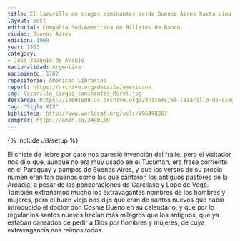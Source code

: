 ```yaml
---
title: El lazarillo de ciegos caminantes desde Buenos Aires hasta Lima
layout: post
editorial: Compañía Sud-Americana de Billetes de Banco
ciudad: Buenos Aires
edicion: 1908
year: 1803
category: 
- José Joaquín de Araujo
nacionalidad: Argentina
nacimiento: 1762
repositorio: American Libraries
repurl: https://archive.org/details/americana 
img: lazarillo_ciegos_caminantes_Morel.jpg
descarga: https://ia601508.us.archive.org/23/items/el-lazarillo-de-ciegos-caminantes-araujo/El%20lazarillo%20de%20ciegos%20caminantes%20-%20Araujo.pdf
tag: "Siglo XIX"
biblioteca: http://www.worldcat.org/oclc/496490367
comprar: https://amzn.to/34xBLlH
---
```

{% include JB/setup %}

El chiste de liebre por gato nos pareció invención del fraile, pero el visitador nos dijo que, aunque no era muy usado en el Tucumán, era frase corriente en el Paraguay y pampas de Buenos Aires, y que los versos de su propio numen eran tan buenos como los que cantaron los antiguos pastores de la Arcadia, a pesar de las ponderaciones de Garcilaso y Lope de Vega. También extrañamos mucho los extravagantes nombres de los hombres y mujeres, pero el buen viejo nos dijo que eran de santos nuevos que había introducido el doctor don Cosme Bueno en su calendario, y que por lo regular los santos nuevos hacían más milagros que los antiguos, que ya estaban cansados de pedir a Dios por hombres y mujeres, de cuya extravagancia nos reímos todos.

